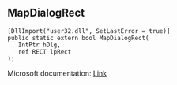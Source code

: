 ## MapDialogRect

```
[DllImport("user32.dll", SetLastError = true)]
public static extern bool MapDialogRect(
   IntPtr hDlg,
   ref RECT lpRect
);
```

Microsoft documentation: [Link](https://docs.microsoft.com/en-us/windows/win32/api/winuser/nf-winuser-mapdialogrect)
